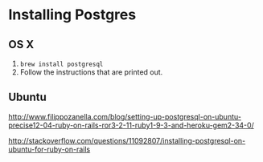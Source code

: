 # Installing Postgres

## OS X

  1. `brew install postgresql`
  2. Follow the instructions that are printed out.

## Ubuntu

http://www.filippozanella.com/blog/setting-up-postgresql-on-ubuntu-precise12-04-ruby-on-rails-ror3-2-11-ruby1-9-3-and-heroku-gem2-34-0/

http://stackoverflow.com/questions/11092807/installing-postgresql-on-ubuntu-for-ruby-on-rails
